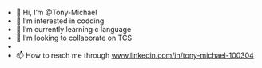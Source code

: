 - 👋 Hi, I’m @Tony-Michael
- 👀 I’m interested in codding
- 🌱 I’m currently learning c language
- 💞️ I’m looking to collaborate on TCS
- 
- 📫 How to reach me through www.linkedin.com/in/tony-michael-100304

<!---
Tony-Michael/Tony-Michael is a ✨ special ✨ repository because its `README.md` (this file) appears on your GitHub profile.
You can click the Preview link to take a look at your changes.
--->
